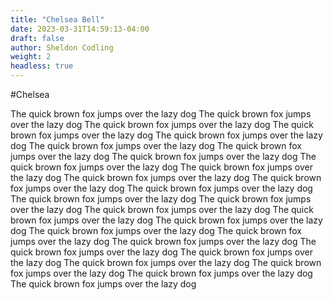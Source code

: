 ```yaml
---
title: "Chelsea Bell"
date: 2023-03-31T14:59:13-04:00
draft: false
author: Sheldon Codling
weight: 2
headless: true
---
```


#Chelsea

The quick brown fox jumps over the lazy dog The quick brown fox jumps over the lazy dog The quick brown fox jumps over the lazy dog The quick brown fox jumps over the lazy dog The quick brown fox jumps over the lazy dog The quick brown fox jumps over the lazy dog The quick brown fox jumps over the lazy dog The quick brown fox jumps over the lazy dog The quick brown fox jumps over the lazy dog The quick brown fox jumps over the lazy dog The quick brown fox jumps over the lazy dog The quick brown fox jumps over the lazy dog The quick brown fox jumps over the lazy dog The quick brown fox jumps over the lazy dog The quick brown fox jumps over the lazy dog The quick brown fox jumps over the lazy dog The quick brown fox jumps over the lazy dog The quick brown fox jumps over the lazy dog The quick brown fox jumps over the lazy dog The quick brown fox jumps over the lazy dog The quick brown fox jumps over the lazy dog The quick brown fox jumps over the lazy dog The quick brown fox jumps over the lazy dog The quick brown fox jumps over the lazy dog The quick brown fox jumps over the lazy dog The quick brown fox jumps over the lazy dog The quick brown fox jumps over the lazy dog 